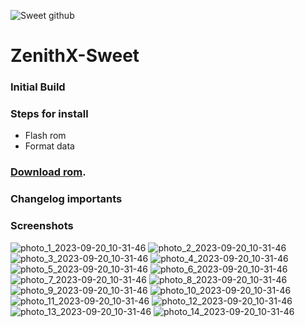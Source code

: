 ![Sweet github](https://github.com/MrrMiloa/ZenithX-Sweet/assets/119014113/fc9dab96-d99c-4d95-a5f8-efdcd3334882)

# ZenithX-Sweet
### Initial Build

### Steps for install
- Flash rom
- Format data
### [Download rom](Upcoming).

### Changelog importants


### Screenshots
![photo_1_2023-09-20_10-31-46](https://github.com/MrrMiloa/ZenithX-Sweet/assets/119014113/9893ba73-554e-4ae9-aa06-8362ec20da69)
![photo_2_2023-09-20_10-31-46](https://github.com/MrrMiloa/ZenithX-Sweet/assets/119014113/b15726c5-c1ff-45ef-a573-a46e3fb6ccca)
![photo_3_2023-09-20_10-31-46](https://github.com/MrrMiloa/ZenithX-Sweet/assets/119014113/43fc6a6b-5d4d-4e47-b136-3685ee9413a8)
![photo_4_2023-09-20_10-31-46](https://github.com/MrrMiloa/ZenithX-Sweet/assets/119014113/4b13db67-d60c-42d0-84e7-8b73f3eddac0)
![photo_5_2023-09-20_10-31-46](https://github.com/MrrMiloa/ZenithX-Sweet/assets/119014113/7ec288f5-4f38-42a2-97a5-5ab665e386a3)
![photo_6_2023-09-20_10-31-46](https://github.com/MrrMiloa/ZenithX-Sweet/assets/119014113/2e6aa172-a823-4a84-a57f-3d813f58e6e9)
![photo_7_2023-09-20_10-31-46](https://github.com/MrrMiloa/ZenithX-Sweet/assets/119014113/f9cae660-8bca-4a97-b3c2-394a5f905fd9)
![photo_8_2023-09-20_10-31-46](https://github.com/MrrMiloa/ZenithX-Sweet/assets/119014113/f7e73f24-0f8f-4811-a5b4-e4602d76d209)
![photo_9_2023-09-20_10-31-46](https://github.com/MrrMiloa/ZenithX-Sweet/assets/119014113/940de7e5-6712-4491-8b60-a9a8da156701)
![photo_10_2023-09-20_10-31-46](https://github.com/MrrMiloa/ZenithX-Sweet/assets/119014113/18205898-b6d3-4c16-ad5f-3e82014730c0)
![photo_11_2023-09-20_10-31-46](https://github.com/MrrMiloa/ZenithX-Sweet/assets/119014113/6db2e41b-dd1f-4f9c-8ebd-04a8fb080edd)
![photo_12_2023-09-20_10-31-46](https://github.com/MrrMiloa/ZenithX-Sweet/assets/119014113/5cddfdd8-9ed2-4384-a4c2-2d5bc1447b4d)
![photo_13_2023-09-20_10-31-46](https://github.com/MrrMiloa/ZenithX-Sweet/assets/119014113/b51c838f-a874-442d-af14-d982e912dc82)
![photo_14_2023-09-20_10-31-46](https://github.com/MrrMiloa/ZenithX-Sweet/assets/119014113/ae6047a1-2741-4e0a-ab82-31d1f4925fb0)
